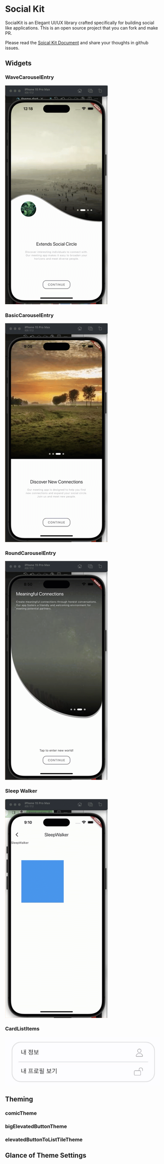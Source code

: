 # Social Kit

SocialKit is an Elegant UI/UX library crafted specifically for building social like applications. This is an open source project that you can fork and make PR.


Please read the [Soical Kit Document](https://thruthesky.github.io/social_kit/) and share your thoughts in github issues.

## Widgets

### WaveCarouselEntry

![WaveCarouseEntry](https://github.com/thruthesky/social_kit/blob/main/images/wave_carousel_entry.gif?raw=true)


### BasicCarouselEntry


![BasicCarouseEntry](https://github.com/thruthesky/social_kit/blob/main/images/basic_carousel_entry.gif?raw=true)

### RoundCarouselEntry

![RoundCarouseEntry](https://github.com/thruthesky/social_kit/blob/main/images/round_carousel_entry.gif?raw=true)


### Sleep Walker


![SleepWalker](https://github.com/thruthesky/social_kit/blob/main/images/sleep_walker.gif?raw=true)


### CardListItems


![CardListItems](https://github.com/thruthesky/social_kit/blob/main/images/card_list_items.jpg?raw=true)


## Theming

### comicTheme



### bigElevatedButtonTheme

### elevatedButtonToListTileTheme




## Glance of Theme Settings


